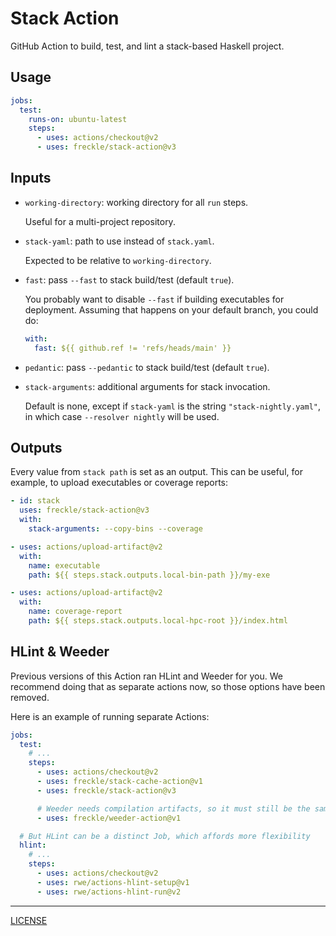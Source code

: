 # Stack Action

GitHub Action to build, test, and lint a stack-based Haskell project.

## Usage

```yaml
jobs:
  test:
    runs-on: ubuntu-latest
    steps:
      - uses: actions/checkout@v2
      - uses: freckle/stack-action@v3
```

## Inputs

- `working-directory`: working directory for all `run` steps.

  Useful for a multi-project repository.

- `stack-yaml`: path to use instead of `stack.yaml`.

  Expected to be relative to `working-directory`.

- `fast`: pass `--fast` to stack build/test (default `true`).

  You probably want to disable `--fast` if building executables for
  deployment. Assuming that happens on your default branch, you could
  do:

  ```yaml
  with:
    fast: ${{ github.ref != 'refs/heads/main' }}
  ```

- `pedantic`: pass `--pedantic` to stack build/test (default `true`).

- `stack-arguments`: additional arguments for stack invocation.

  Default is none, except if `stack-yaml` is the string `"stack-nightly.yaml"`,
  in which case `--resolver nightly` will be used.

## Outputs

Every value from `stack path` is set as an output. This can be useful, for
example, to upload executables or coverage reports:

```yaml
- id: stack
  uses: freckle/stack-action@v3
  with:
    stack-arguments: --copy-bins --coverage

- uses: actions/upload-artifact@v2
  with:
    name: executable
    path: ${{ steps.stack.outputs.local-bin-path }}/my-exe

- uses: actions/upload-artifact@v2
  with:
    name: coverage-report
    path: ${{ steps.stack.outputs.local-hpc-root }}/index.html
```

## HLint & Weeder

Previous versions of this Action ran HLint and Weeder for you. We recommend
doing that as separate actions now, so those options have been removed.

Here is an example of running separate Actions:

```yaml
jobs:
  test:
    # ...
    steps:
      - uses: actions/checkout@v2
      - uses: freckle/stack-cache-action@v1
      - uses: freckle/stack-action@v3

      # Weeder needs compilation artifacts, so it must still be the same Job
      - uses: freckle/weeder-action@v1

  # But HLint can be a distinct Job, which affords more flexibility
  hlint:
    # ...
    steps:
      - uses: actions/checkout@v2
      - uses: rwe/actions-hlint-setup@v1
      - uses: rwe/actions-hlint-run@v2
```

---

[LICENSE](./LICENSE)
